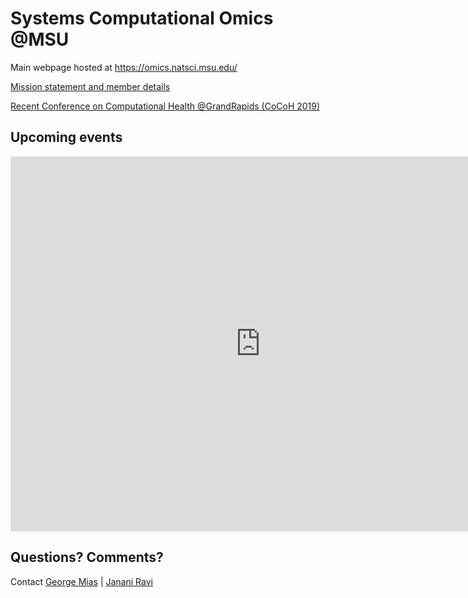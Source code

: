 # Systems Computational Omics @MSU
Main webpage hosted at <https://omics.natsci.msu.edu/>

[Mission statement and member details](https://github.com/systems-computational-omics/webpage/blob/master/MSU-SystemsComputationalOmics.pdf)

[Recent Conference on Computational Health @GrandRapids (CoCoH 2019)](https://github.com/systems-computational-omics/CoCoH2019)

## Upcoming events
<iframe src="https://calendar.google.com/calendar/embed?height=600&amp;wkst=2&amp;bgcolor=%23ffffff&amp;ctz=America%2FDetroit&amp;src=bXN1LmVkdV9uMTZrOTI3aW1qcmY2aG5tNWVsMzk3bDlrNEBncm91cC5jYWxlbmRhci5nb29nbGUuY29t&amp;color=%23EF6C00&amp;mode=AGENDA&amp;title=Systems%20Biology%20%40MSU" style="border-width:0" width="800" height="600" frameborder="0" scrolling="no"></iframe>

## Questions? Comments?
Contact [George Mias](mailto:gmias@msu.edu) | [Janani Ravi](mailto:janani@msu.edu)
